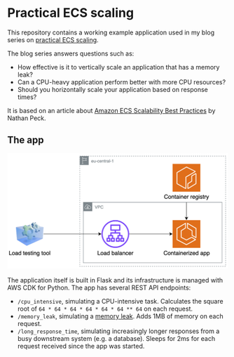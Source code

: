 # Practical ECS scaling

This repository contains a working example application used in my blog series on [practical ECS scaling](https://dev.to/ivicak/practical-ecs-scaling-an-introduction-4f26).

The blog series answers questions such as:

* How effective is it to vertically scale an application that has a memory leak? 
* Can a CPU-heavy application perform better with more CPU resources? 
* Should you horizontally scale your application based on response times?

It is based on an article about [Amazon ECS Scalability Best Practices](https://containersonaws.com/presentations/amazon-ecs-scaling-best-practices/) by Nathan Peck.

## The app

![Application architecture](./img/architecture.png)

The application itself is built in Flask and its infrastructure is managed with AWS CDK for Python. The app has several 
REST API endpoints:

* `/cpu_intensive`, simulating a CPU-intensive task. Calculates the square root of `64 * 64 * 64 * 64 * 64 * 64 ** 64` on each request.
* `/memory_leak`, simulating a [memory leak](https://en.wikipedia.org/wiki/Memory_leak). Adds 1MB of memory on each request.
* `/long_response_time`, simulating increasingly longer responses from a busy downstream system (e.g. a database). Sleeps for 2ms for each request received since the app was started.